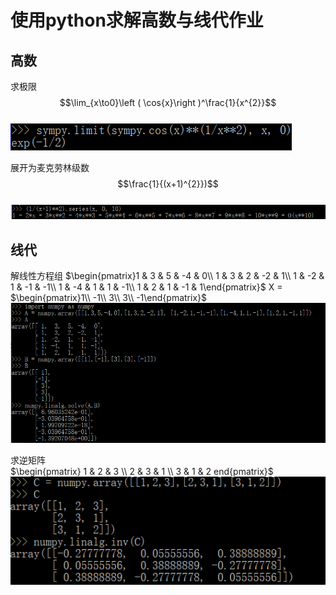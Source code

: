 # 使用python求解高数与线代作业

## 高数
求极限  
$$\lim_{x\to0}\left (  \cos{x}\right )^\frac{1}{x^{2}}$$  
![](imgOfLab10/img01.png)

展开为麦克劳林级数  
$$\frac{1}{(x+1)^{2}})$$  
![](imgOfLab10/img02.png)

## 线代
解线性方程组
$\begin{pmatrix}1 & 3 & 5 & -4 & 0\\ 1 & 3 & 2 & -2 & 1\\ 1 & -2 & 1 & -1 & -1\\ 1 & -4 & 1 & 1 & -1\\ 1 & 2 & 1 & -1 & 1\end{pmatrix}$ X = $\begin{pmatrix}1\\ -1\\ 3\\ 3\\ -1\end{pmatrix}$  
![](imgOfLab10/img03.png)

求逆矩阵  
$\begin{pmatrix} 1 & 2 & 3 \\ 2 & 3 & 1 \\ 3 & 1 & 2 end{pmatrix}$  
![](imgOfLab10/img04.png)
